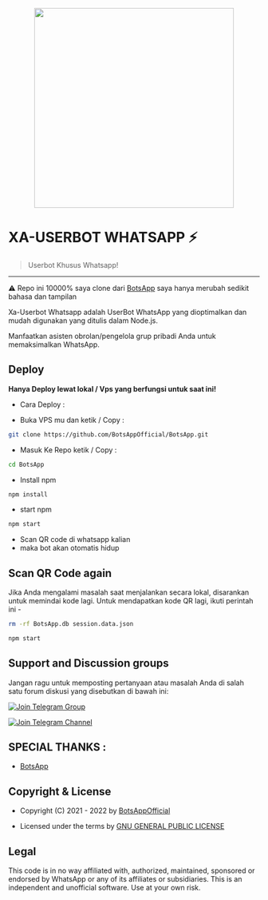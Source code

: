 <p align="center">
  <img src="images/BotsApp_Logo.png" height="400px"/>
</p>


# XA-USERBOT WHATSAPP ⚡
> Userbot Khusus Whatsapp!
---
⚠️ Repo ini 10000% saya clone dari [BotsApp](https://mybotsapp.com) saya hanya merubah sedikit bahasa dan tampilan

Xa-Userbot Whatsapp adalah UserBot WhatsApp yang dioptimalkan dan mudah digunakan yang ditulis dalam Node.js.

Manfaatkan asisten obrolan/pengelola grup pribadi Anda untuk memaksimalkan WhatsApp.   


## Deploy

<b>Hanya Deploy lewat lokal / Vps yang berfungsi untuk saat ini!</b>

- Cara Deploy :

- Buka VPS mu dan ketik / Copy :
```bash
git clone https://github.com/BotsAppOfficial/BotsApp.git
```
- Masuk Ke Repo ketik / Copy :
```bash
cd BotsApp
```
- Install npm
```bash
npm install
```
- start npm
```bash
npm start
```

- Scan QR code di whatsapp kalian 
- maka bot akan otomatis hidup


## Scan QR Code again
Jika Anda mengalami masalah saat menjalankan secara lokal, disarankan untuk memindai kode lagi. Untuk mendapatkan kode QR lagi, ikuti perintah ini -

```bash
rm -rf BotsApp.db session.data.json
```
```bash
npm start
```

## Support and Discussion groups

Jangan ragu untuk memposting pertanyaan atau masalah Anda di salah satu forum diskusi yang disebutkan di bawah ini:


[![Join Telegram Group](https://img.shields.io/badge/Join-Telegram%20Group-blue.svg?logo=Telegram)](https://t.me/rexaprivateroom)

[![Join Telegram Channel](https://img.shields.io/badge/Join-Telegram%20Channel-red.svg?logo=Telegram)](https://t.me/tirexgugel)

## SPECIAL THANKS :

- [BotsApp](https://github.com/BotsAppOfficial)

## Copyright & License
- Copyright (C) 2021 - 2022 by [BotsAppOfficial](https://github.com/BotsAppOfficial)

- Licensed under the terms by [GNU GENERAL PUBLIC LICENSE](https://github.com/BotsAppOfficial/BotsApp/blob/main/LICENSE)

## Legal
This code is in no way affiliated with, authorized, maintained, sponsored or endorsed by WhatsApp or any of its affiliates or subsidiaries. This is an independent and unofficial software. Use at your own risk.

